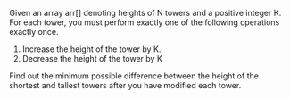 Given an array arr[] denoting heights of N towers and a positive integer K.
For each tower, you must perform exactly one of the following operations exactly once.


1. Increase the height of the tower by K.
2. Decrease the height of the tower by K

Find out the minimum possible difference between the height of the shortest and tallest towers after you have modified each tower.
